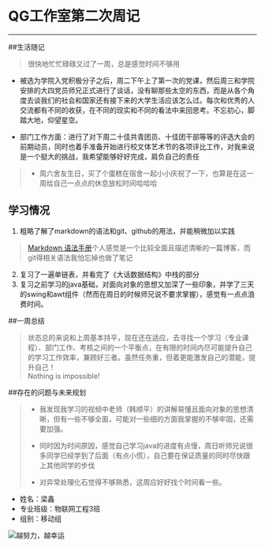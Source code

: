 # QG工作室第二次周记  
***
##生活随记  

> 很快地忙忙碌碌又过了一周，总是感觉时间不够用 
>
- 被选为学院入党积极分子之后，周二下午上了第一次的党课，然后周三和学院安排的大四党员师兄正式进行了谈话，没有聊那些太空的东西，而是从各个角度去谈我们的社会和国家还有接下来的大学生活应该怎么过。每次和优秀的人交流都有不同的收获，在不同的现实和不同的看法中来回思考。不忘初心，脚踏大地，仰望星空。
>
- 部门工作方面：进行了对下周二十佳共青团员、十佳团干部等等的评选大会的前期动员，同时也着手准备开始进行校文体艺术节的各项评比工作，对我来说是一个挺大的挑战，我希望能够好好完成，肩负自己的责任

> - 周六舍友生日，买了个蛋糕在宿舍一起小小庆祝了一下，也算是在这一周给自己一点点的休息放松时间哈哈哈



## 学习情况  
> 
1. 粗略了解了markdown的语法和git、github的用法，并能稍微加以实践  
>  [Markdown 语法手册](https://blog.csdn.net/yun_xi_leo/article/details/51042330 "Markdown 语法手册")个人感觉是一个比较全面且描述清晰的一篇博客，而git得相关语法我怕忘掉也做了笔记 
>  
2.  复习了一遍单链表，并看完了《大话数据结构》中栈的部分
3.  复习之前学习的java基础，对面向对象的思想又加深了一些印象，并学了三天的swing和awt组件（然而在周日的时候师兄说不要求掌握），感觉有一点点浪费时间。


##一周总结
> 状态总的来说和上周基本持平，现在还在适应，去寻找一个学习（专业课程）、部门工作、考核之间的一个平衡点，在有限的时间内尽可能提升自己的学习工作效率，兼顾好三者。虽然任务重，但着更能激发自己的潜能，提升自己！  
> Nothing is impossible!

##存在的问题与未来规划
> - 我发现我学习的视频中老师（韩顺平）的讲解易懂且面向对象的思想清晰，但有一些不够全面，可能对一些细的方面我掌握的不够牢固，还需要加强。  
> 
> - 同时因为时间原因，感觉自己学习java的进度有点慢，周日听师兄说很多同学已经学到了后面（有点小慌），自己要在保证质量的同时尽快跟上其他同学的步伐  
> 
> - 对异常处理化石觉得不够熟悉，这周应好好找个时间看一些。



* 姓名：梁鑫
* 专业班级：物联网工程3班
* 组别：移动组

![越努力，越幸运](http://pic3.16pic.com/00/50/69/16pic_5069642_b.jpg)